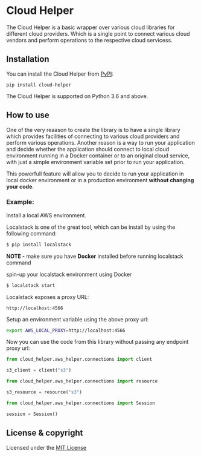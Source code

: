 # Cloud Helper

The Cloud Helper is a basic wrapper over various cloud libraries
for different cloud providers. Which is a single point to connect
various cloud vendors and perform operations to the respective
cloud servicess.

## Installation

You can install the Cloud Helper from
[PyPI](https://pypi.org/project/cloud-helper/):

    pip install cloud-helper

The Cloud Helper is supported on Python 3.6 and above.

## How to use

One of the very reaason to create the library is to have a single
library which provides facilities of connecting to various cloud providers
and perform various operations.
Another reason is a way to run your application and decide whether the
application should connect to local cloud environment running in a
Docker container or to an original cloud service, with just a simple
environment variable set prior to run your application.

This powerfull feature will allow you to decide to run your application
in local docker environment or in a production environment **without changing
your code**.

### Example:

Install a local AWS environment.

Localstack is one of the great tool,
which can be install by using the following command:

```sh
$ pip install localstack
```

**NOTE -** make sure you have **Docker** installed before running localstack command

spin-up your localstack environment using Docker

```sh
$ localstack start
```

Localstack exposes a proxy URL:

    http://localhost:4566

Setup an environment variable using the above proxy url:

```sh
export AWS_LOCAL_PROXY=http://localhost:4566
```

Now you can use the code from this library
without passing any endpoint proxy url:

```py
from cloud_helper.aws_helper.connections import client

s3_client = client("s3")
```

```py
from cloud_helper.aws_helper.connections import resource

s3_resource = resource("s3")
```

```py
from cloud_helper.aws_helper.connections import Session

session = Session()
```

## License & copyright

Licensed under the [MIT License](LICENSE)
